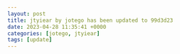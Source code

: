 ```yaml
---
layout: post
title: jtyiear by jotego has been updated to 99d3d23
date: 2023-04-28 11:35:41 +0000
categories: [jotego, jtyiear]
tags: [update]
---
```


